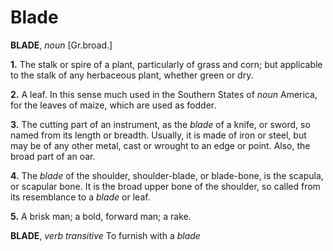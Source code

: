 # Blade

**BLADE**, _noun_ \[Gr.broad.\]

**1.** The stalk or spire of a plant, particularly of grass and corn; but applicable to the stalk of any herbaceous plant, whether green or dry.

**2.** A leaf. In this sense much used in the Southern States of _noun_ America, for the leaves of maize, which are used as fodder.

**3.** The cutting part of an instrument, as the _blade_ of a knife, or sword, so named from its length or breadth. Usually, it is made of iron or steel, but may be of any other metal, cast or wrought to an edge or point. Also, the broad part of an oar.

**4.** The _blade_ of the shoulder, shoulder-blade, or blade-bone, is the scapula, or scapular bone. It is the broad upper bone of the shoulder, so called from its resemblance to a _blade_ or leaf.

**5.** A brisk man; a bold, forward man; a rake.

**BLADE**, _verb transitive_ To furnish with a _blade_